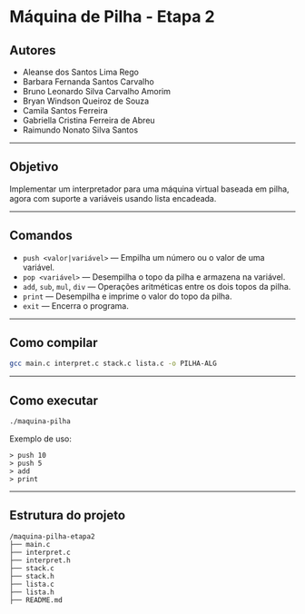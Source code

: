 # Máquina de Pilha - Etapa 2

## Autores
- Aleanse dos Santos Lima Rego  
- Barbara Fernanda Santos Carvalho  
- Bruno Leonardo Silva Carvalho Amorim  
- Bryan Windson Queiroz de Souza  
- Camila Santos Ferreira  
- Gabriella Cristina Ferreira de Abreu  
- Raimundo Nonato Silva Santos

---

## Objetivo
Implementar um interpretador para uma máquina virtual baseada em pilha, agora com suporte a variáveis usando lista encadeada.

---

## Comandos
- `push <valor|variável>` — Empilha um número ou o valor de uma variável.  
- `pop <variável>` — Desempilha o topo da pilha e armazena na variável.  
- `add`, `sub`, `mul`, `div` — Operações aritméticas entre os dois topos da pilha.  
- `print` — Desempilha e imprime o valor do topo da pilha.  
- `exit` — Encerra o programa.

---

## Como compilar
```bash
gcc main.c interpret.c stack.c lista.c -o PILHA-ALG
```

---

## Como executar
```bash
./maquina-pilha
```

Exemplo de uso:
```
> push 10
> push 5
> add
> print
```

---

## Estrutura do projeto
```
/maquina-pilha-etapa2
├── main.c
├── interpret.c
├── interpret.h
├── stack.c
├── stack.h
├── lista.c
├── lista.h
├── README.md
```
